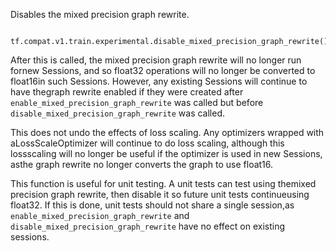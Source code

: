 Disables the mixed precision graph rewrite.

```
 tf.compat.v1.train.experimental.disable_mixed_precision_graph_rewrite() 
```

After this is called, the mixed precision graph rewrite will no longer run fornew Sessions, and so float32 operations will no longer be converted to float16in such Sessions. However, any existing Sessions will continue to have thegraph rewrite enabled if they were created after `enable_mixed_precision_graph_rewrite`  was called but before `disable_mixed_precision_graph_rewrite`  was called.

This does not undo the effects of loss scaling. Any optimizers wrapped with aLossScaleOptimizer will continue to do loss scaling, although this lossscaling will no longer be useful if the optimizer is used in new Sessions, asthe graph rewrite no longer converts the graph to use float16.

This function is useful for unit testing. A unit tests can test using themixed precision graph rewrite, then disable it so future unit tests continueusing float32. If this is done, unit tests should not share a single session,as  `enable_mixed_precision_graph_rewrite`  and `disable_mixed_precision_graph_rewrite`  have no effect on existing sessions.


